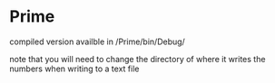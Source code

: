 # Prime

compiled version availble in /Prime/bin/Debug/



note that you will need to change the directory of where it writes the numbers when writing to a text file
